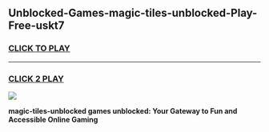 
## Unblocked-Games-magic-tiles-unblocked-Play-Free-uskt7
<h3>
<a href="https://premium76.site?title=magic-tiles-unblocked&ref=22A">CLICK TO PLAY</a></h3>
<hr>

<h3>
<a href="https://premium76.site?title=magic-tiles-unblocked&ref=22A">CLICK 2 PLAY</a>
  
</h3>

<a href="https://premium76.site?title=magic-tiles-unblocked&ref=22A"><img src="https://clearcache.store/games.png"></a>


**magic-tiles-unblocked games unblocked: Your Gateway to Fun and Accessible Online Gaming**
